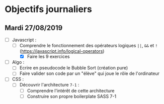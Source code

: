 # Objectifs journaliers

## Mardi 27/08/2019


* [ ] Javascript :
  * [ ] Comprendre le fonctionnement des opérateurs logiques `||`, `&&` et `!` (https://javascript.info/logical-operators)
    * [x] Faire les 9 exercices

* [ ] Algo : 
  * [ ] Ecrire en pseudocode le Bubble Sort (création pure)
  * [ ] Faire valider son code par un "élève" qui joue le rôle de l'ordinateur

* [ ] CSS : 
  * [ ] Découvrir l'architecture `7-1` :
    * [ ] Comprendre l'intérêt de cette architecture
    * [ ] Construire son propre boilerplate SASS 7-1
